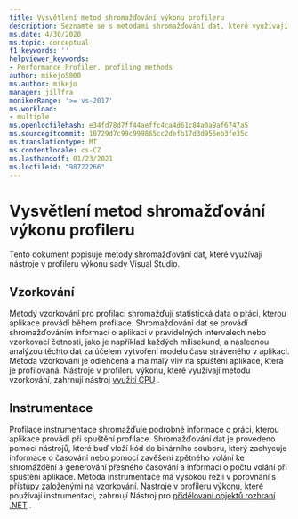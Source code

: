 ```yaml
---
title: Vysvětlení metod shromažďování výkonu profileru
description: Seznamte se s metodami shromažďování dat, které využívají nástroje v profileru výkonu sady Visual Studio.
ms.date: 4/30/2020
ms.topic: conceptual
f1_keywords: ''
helpviewer_keywords:
- Performance Profiler, profiling methods
author: mikejo5000
ms.author: mikejo
manager: jillfra
monikerRange: '>= vs-2017'
ms.workload:
- multiple
ms.openlocfilehash: e34fd78d7ff44aeffc4ca4d61c84a0a9af6747a5
ms.sourcegitcommit: 18729d7c99c999865cc2defb17d3d956eb3fe35c
ms.translationtype: MT
ms.contentlocale: cs-CZ
ms.lasthandoff: 01/23/2021
ms.locfileid: "98722266"
---
```

# <a name="understand-profiler-performance-collection-methods"></a>Vysvětlení metod shromažďování výkonu profileru

Tento dokument popisuje metody shromažďování dat, které využívají nástroje v profileru výkonu sady Visual Studio. 

## <a name="sampling"></a>Vzorkování

Metody vzorkování pro profilaci shromažďují statistická data o práci, kterou aplikace provádí během profilace. Shromažďování dat se provádí shromažďováním informací o aplikaci v pravidelných intervalech nebo vzorkovací četnosti, jako je například každých milisekund, a následnou analýzou těchto dat za účelem vytvoření modelu času stráveného v aplikaci. Metoda vzorkování je odlehčená a má malý vliv na spuštění aplikace, která je profilovaná. Nástroje v profileru výkonu, které využívají metodu vzorkování, zahrnují nástroj [využití CPU](../profiling/cpu-usage.md) .

## <a name="instrumentation"></a>Instrumentace

Profilace instrumentace shromažďuje podrobné informace o práci, kterou aplikace provádí při spuštění profilace. Shromažďování dat je provedeno pomocí nástrojů, které buď vloží kód do binárního souboru, který zachycuje informace o časování nebo pomocí zavěšení zpětného volání ke shromáždění a generování přesného časování a informací o počtu volání při spuštění aplikace. Metoda instrumentace má vysokou režii v porovnání s přístupy založenými na vzorkování. Nástroje v profileru výkonu, které používají instrumentaci, zahrnují Nástroj pro [přidělování objektů rozhraní .NET](../profiling/dotnet-alloc-tool.md) .